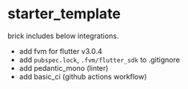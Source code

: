 # starter_template

brick includes below integrations.

- add fvm for flutter v3.0.4
- add `pubspec.lock`, `.fvm/flutter_sdk` to .gitignore
- add pedantic_mono (linter)
- add basic_ci (github actions workflow)
